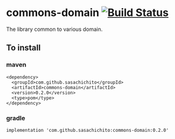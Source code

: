 # commons-domain [![Build Status](https://travis-ci.org/sasachichito/commons-domain.svg?branch=master)](https://travis-ci.org/sasachichito/commons-domain)
The library common to various domain.
## To install
### maven
```$xslt
<dependency>
  <groupId>com.github.sasachichito</groupId>
  <artifactId>commons-domain</artifactId>
  <version>0.2.0</version>
  <type>pom</type>
</dependency>
```

### gradle
```$xslt
implementation 'com.github.sasachichito:commons-domain:0.2.0'
```
